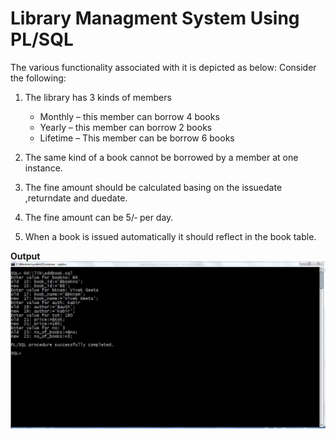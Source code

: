 # Library Managment System Using PL/SQL

The various functionality associated with it is depicted as below: 
Consider the following:

1. The library has 3 kinds of members
    - Monthly – this member can borrow 4 books
    - Yearly – this member can borrow 2 books
    - Lifetime – This member can be borrow 6 books

2. The same kind of a book cannot be borrowed by a member at one instance.

3. The fine amount should be calculated basing on the issuedate ,returndate and duedate.

4. The fine amount can be 5/‐ per day.

5. When a book is issued automatically it should reflect in the book table.

**Output** 
![Screenshot](https://github.com/TDeepanshPandey/Library_Management_System/blob/master/output.PNG)
